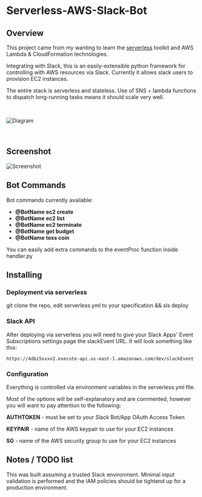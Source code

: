 # Serverless-AWS-Slack-Bot

## Overview
This project came from my wanting to learn the [serverless](https://www.serverless.com) toolkit and AWS Lambda & CloudFormation technologies.

Integrating with Slack, this is an easily-extensible python framework for controlling with AWS resources via Slack. Currently it allows slack users to provision EC2 instances. 

The entire stack is serverless and stateless. Use of SNS + lambda functions to dispatch long-running tasks means it should scale very well.

&nbsp;

![Diagram](https://raw.githubusercontent.com/richstokes/Serverless-AWS-Slack-Bot/master/diagram.jpg)

&nbsp;


## Screenshot
![Screenshot](https://raw.githubusercontent.com/richstokes/Serverless-AWS-Slack-Bot/master/screenshot.png)

## Bot Commands
Bot commands currently available:

* **@BotName ec2 create**
* **@BotName ec2 list**
* **@BotName ec2 terminate <instance-id>**
* **@BotName get budget**
* **@BotName toss coin**

You can easily add extra commands to the eventProc function inside handler.py


## Installing

### Deployment via serverless

git clone the repo, edit serverless.yml to your specification && sls deploy

### Slack API

After deploying via serverless you will need to give your Slack Apps' Event Subscriptions settings page the slackEvent URL. It will look something like this:

`https://4dbi5xxxx2.execute-api.us-east-1.amazonaws.com/dev/slackEvent`


### Configuration

Everything is controlled via environment variables in the serverless.yml file.

Most of the options will be self-explanatory and are commented, however you will want to pay attention to the following:

**AUTHTOKEN** - must be set to your Slack Bot/App OAuth Access Token

**KEYPAIR** - name of the AWS keypair to use for your EC2 instances

**SG** - name of the AWS security group to use for your EC2 instances



## Notes / TODO list
This was built assuming a trusted Slack environment. Minimal input validation is performed and the IAM policies should be tightend up for a production environment.
